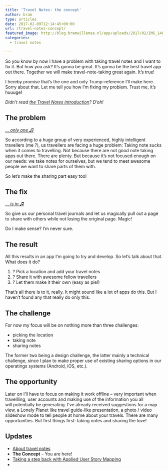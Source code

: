 ```yaml
---
title: 'Travel Notes: the concept'
author: bram
type: articles
date: 2017-02-09T12:14:45+00:00
url: /travel-notes-concept/
featured_image: http://blog.bramwillemse.nl/app/uploads/2017/02/IMG_1483.jpg
categories:
  - travel notes

---
```

<p class="lead">
  So you know by now I have a problem with taking travel notes and I want to fix it. But how you ask? It&#8217;s gonna be great. It&#8217;s gonna be the best travel app out there. Together we will make travel-note-taking great again. It&#8217;s true!
</p>

I hereby promise that&#8217;s the one and only Trump-reference I&#8217;ll make here. Sorry about that. Let me tell you how I&#8217;m fixing my problem. Trust me, it&#8217;s huuuge!
  
<!--more-->

_Didn&#8217;t read [the Travel Notes introduction][1]? D&#8217;oh!_

## The problem

_<a href="https://open.spotify.com/track/1l6DvDFssUqMnsFJNFnrRJ" target="_blank">&#8230; only one <span class="ss-icon ss-icon-regular">♫</span></a>_

So according to a huge group of very experienced, highly intelligent travellers (me ?), us travellers are facing a huge problem: Taking note sucks when it comes to travelling. Not because there are not good note taking apps out there. There are plenty. But because it&#8217;s not focused enough on our needs: we take notes for ourselves, but we tend to meet awesome people we want to share parts of them with.

So let&#8217;s make the sharing part easy too!

## The fix

_<a href="https://open.spotify.com/track/1LulvBNBZ8POEEayrYwoOx" target="_blank">&#8230; is in <span class="ss-icon ss-icon-regular">♫</span></a>_

So give us our personal travel journals and let us magically pull out a page to share with others while not losing the original page. Magic!

Do I make sense? I&#8217;m never sure.

## The result

All this results in an app I&#8217;m going to try and develop. So let&#8217;s talk about that. What does it do?

  1. ? Pick a location and add your travel notes
  2. ? Share it with awesome fellow travellers
  3. ? Let them make it their own (easy as pie!)

That&#8217;s all there is to it, really. It might sound like a lot of apps do this. But I haven&#8217;t found any that really do only this.

## The challenge

For now my focus will be on nothing more than three challenges:

  * picking the location
  * taking note
  * sharing notes

The former two being a design challenge, the latter mainly a technical challenge, since I plan to make proper use of existing sharing options in our operatings systems (Android, iOS, etc.).

## The opportunity

Later on I&#8217;ll have to focus on making it work offline – very important when travellling, user accounts and making use of the information you all will potentially be generating. I&#8217;ve already received suggestions for a map view, a Lonely Planet like travel guide-like presentation, a photo / video slideshow mode to tell people at home about your travels. There are many opportunities. But first things first: taking notes and sharing the love!

## **Updates**

  * [About travel notes][1]
  * **The Concept** &#8211; You are here!
  * [Taking a step back with Applied User Story Mapping][2]
  *

 [1]: http://bramwillemse.nl/about-travel-notes/
 [2]: http://bramwillemse.nl/travel-notes-taking-step-back-applied-user-story-mapping/